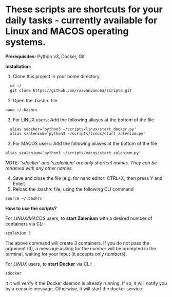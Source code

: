 # These scripts are shortcuts for your daily tasks - currently available for Linux and MACOS operating systems.
**Prerequisites:** Python v3, Docker, Git

**Installation:**
1. Clone this project in your home directory
```html
  cd ~/
  git clone https://github.com/razvanvancea/scripts.git
```
2. Open the .bashrc file
```html
nano ~/.bashrc
```
3. For LINUX users: Add the following aliases at the bottom of the file
```html
  alias sdocker='python3 ~/scripts/linux/start_docker.py'
  alias szalenium='python3 ~/scripts/linux/start_zalenium.py'
```
3. For MACOS users: Add the following aliases at the bottom of the file
```html
alias szalenium='python3 ~/scripts/macos/start_zalenium.py'
```
_NOTE: 'sdocker' and 'szalenium' are only shortcut names. They can be renamed with any other names._

4. Save and close the file (e.g. for nano editor: CTRL+X, then press Y and Enter)
5. Reload the .bashrc file, using the following CLI command
```html
source ~/.bashrc
```

**How to use the scripts?**

For _LINUX/MACOS_ users, to **start Zalenium** with a desired number of containers via CLI:
```html
szalenium 3
```
The above command will create 3 containers. If you do not pass the argument (3), a message asking for the number will be prompted in the terminal, waiting for your input (it accepts only numbers).

For _LINUX_ users, to **start Docker** via CLI:
```html
sdocker
```

It it will verify if the Docker daemon is already running. If so, it will notify you by a console message. Otherwise, it will start the docker service.
